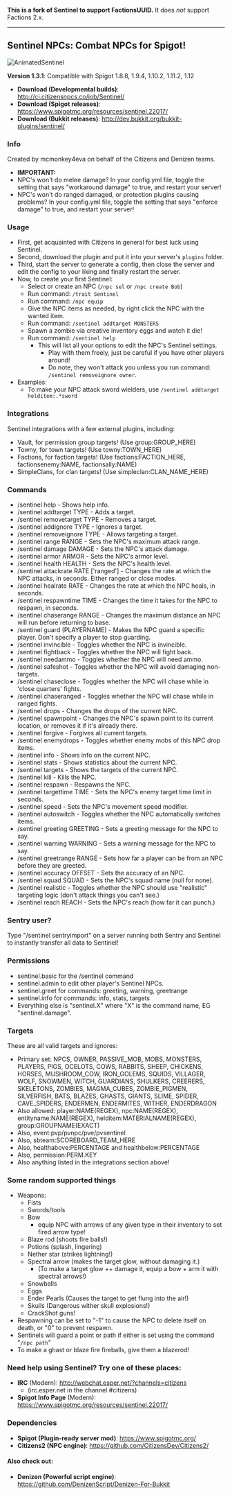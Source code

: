 **This is a fork of Sentinel to support FactionsUUID.** It does *not* support Factions 2.x.

---

Sentinel NPCs: Combat NPCs for Spigot!
--------------------------------------

![AnimatedSentinel](http://i.imgur.com/VDwTzrs.gif)

**Version 1.3.1**: Compatible with Spigot 1.8.8, 1.9.4, 1.10.2, 1.11.2, 1.12

- **Download (Developmental builds)**: http://ci.citizensnpcs.co/job/Sentinel/
- **Download (Spigot releases)**: https://www.spigotmc.org/resources/sentinel.22017/
- **Download (Bukkit releases)**: http://dev.bukkit.org/bukkit-plugins/sentinel/

### Info

Created by mcmonkey4eva on behalf of the Citizens and Denizen teams.

- **IMPORTANT:**
- NPC's won't do melee damage? In your config.yml file, toggle the setting that says "workaround damage" to true, and restart your server!
- NPC's won't do ranged damaged, or protection plugins causing problems? In your config.yml file, toggle the setting that says "enforce damage" to true, and restart your server!

### Usage

- First, get acquainted with Citizens in general for best luck using Sentinel.
- Second, download the plugin and put it into your server's `plugins` folder.
- Third, start the server to generate a config, then close the server and edit the config to your liking and finally restart the server.
- Now, to create your first Sentinel:
	- Select or create an NPC (`/npc sel` or `/npc create Bob`)
	- Run command: `/trait Sentinel`
	- Run command: `/npc equip`
	- Give the NPC items as needed, by right click the NPC with the wanted item.
	- Run command: `/sentinel addtarget MONSTERS`
	- Spawn a zombie via creative inventory eggs and watch it die!
	- Run command: `/sentinel help`
		- This will list all your options to edit the NPC's Sentinel settings.
			- Play with them freely, just be careful if you have other players around!
			- Do note, they won't attack you unless you run command: `/sentinel removeignore owner`.
- Examples:
	- To make your NPC attack sword wielders, use `/sentinel addtarget helditem:.*sword`

### Integrations

Sentinel integrations with a few external plugins, including:

- Vault, for permission group targets! (Use group:GROUP_HERE)
- Towny, for town targets! (Use towny:TOWN_HERE)
- Factions, for faction targets! (Use factions:FACTION_HERE, factionsenemy:NAME, factionsally:NAME)
- SimpleClans, for clan targets! (Use simpleclan:CLAN_NAME_HERE)

### Commands

- /sentinel help - Shows help info.
- /sentinel addtarget TYPE - Adds a target.
- /sentinel removetarget TYPE - Removes a target.
- /sentinel addignore TYPE - Ignores a target.
- /sentinel removeignore TYPE - Allows targeting a target.
- /sentinel range RANGE - Sets the NPC's maximum attack range.
- /sentinel damage DAMAGE - Sets the NPC's attack damage.
- /sentinel armor ARMOR - Sets the NPC's armor level.
- /sentinel health HEALTH - Sets the NPC's health level.
- /sentinel attackrate RATE ['ranged'] - Changes the rate at which the NPC attacks, in seconds. Either ranged or close modes.
- /sentinel healrate RATE - Changes the rate at which the NPC heals, in seconds.
- /sentinel respawntime TIME - Changes the time it takes for the NPC to respawn, in seconds.
- /sentinel chaserange RANGE - Changes the maximum distance an NPC will run before returning to base.
- /sentinel guard (PLAYERNAME) - Makes the NPC guard a specific player. Don't specify a player to stop guarding.
- /sentinel invincible - Toggles whether the NPC is invincible.
- /sentinel fightback - Toggles whether the NPC will fight back.
- /sentinel needammo - Toggles whether the NPC will need ammo.
- /sentinel safeshot - Toggles whether the NPC will avoid damaging non-targets.
- /sentinel chaseclose - Toggles whether the NPC will chase while in 'close quarters' fights.
- /sentinel chaseranged - Toggles whether the NPC will chase while in ranged fights.
- /sentinel drops - Changes the drops of the current NPC.
- /sentinel spawnpoint - Changes the NPC's spawn point to its current location, or removes it if it's already there.
- /sentinel forgive - Forgives all current targets.
- /sentinel enemydrops - Toggles whether enemy mobs of this NPC drop items.
- /sentinel info - Shows info on the current NPC.
- /sentinel stats - Shows statistics about the current NPC.
- /sentinel targets - Shows the targets of the current NPC.
- /sentinel kill - Kills the NPC.
- /sentinel respawn - Respawns the NPC.
- /sentinel targettime TIME - Sets the NPC's enemy target time limit in seconds.
- /sentinel speed - Sets the NPC's movement speed modifier.
- /sentinel autoswitch - Toggles whether the NPC automatically switches items.
- /sentinel greeting GREETING - Sets a greeting message for the NPC to say.
- /sentinel warning WARNING - Sets a warning message for the NPC to say.
- /sentinel greetrange RANGE - Sets how far a player can be from an NPC before they are greeted.
- /sentinel accuracy OFFSET - Sets the accuracy of an NPC.
- /sentinel squad SQUAD - Sets the NPC's squad name (null for none).
- /sentinel realistic - Toggles whether the NPC should use "realistic" targeting logic (don't attack things you can't see.)
- /sentinel reach REACH - Sets the NPC's reach (how far it can punch.)

### Sentry user?

Type "/sentinel sentryimport" on a server running both Sentry and Sentinel to instantly transfer all data to Sentinel!

### Permissions
- sentinel.basic for the /sentinel command
- sentinel.admin to edit other player's Sentinel NPCs.
- sentinel.greet for commands: greeting, warning, greetrange
- sentinel.info for commands: info, stats, targets
- Everything else is "sentinel.X" where "X" is the command name, EG "sentinel.damage".

### Targets

These are all valid targets and ignores:

- Primary set: NPCS, OWNER, PASSIVE_MOB, MOBS, MONSTERS, PLAYERS, PIGS, OCELOTS, COWS, RABBITS, SHEEP, CHICKENS, HORSES, MUSHROOM_COW, IRON_GOLEMS, SQUIDS, VILLAGER, WOLF, SNOWMEN, WITCH, GUARDIANS, SHULKERS, CREERERS, SKELETONS, ZOMBIES, MAGMA_CUBES, ZOMBIE_PIGMEN, SILVERFISH, BATS, BLAZES, GHASTS, GIANTS, SLIME, SPIDER, CAVE_SPIDERS, ENDERMEN, ENDERMITES, WITHER, ENDERDRAGON
- Also allowed: player:NAME(REGEX), npc:NAME(REGEX), entityname:NAME(REGEX), helditem:MATERIALNAME(REGEX), group:GROUPNAME(EXACT)
- Also, event:pvp/pvnpc/pve/pvsentinel
- Also, sbteam:SCOREBOARD\_TEAM\_HERE
- Also, healthabove:PERCENTAGE and healthbelow:PERCENTAGE
- Also, permission:PERM.KEY
- Also anything listed in the integrations section above!

### Some random supported things

- Weapons:
	- Fists
	- Swords/tools
	- Bow
		- equip NPC with arrows of any given type in their inventory to set fired arrow type!
	- Blaze rod (shoots fire balls!)
	- Potions (splash, lingering)
	- Nether star (strikes lightning!)
	- Spectral arrow (makes the target glow, without damaging it.)
		- (To make a target glow ++ damage it, equip a bow + arm it with spectral arrows!)
	- Snowballs
	- Eggs
	- Ender Pearls (Causes the target to get flung into the air!)
	- Skulls (Dangerous wither skull explosions!)
	- CrackShot guns!
- Respawning can be set to "-1" to cause the NPC to delete itself on death, or "0" to prevent respawn.
- Sentinels will guard a point or path if either is set using the command "`/npc path`"
- To make a ghast or blaze fire fireballs, give them a blazerod!

### Need help using Sentinel? Try one of these places:

- **IRC** (Modern): http://webchat.esper.net/?channels=citizens
	- (irc.esper.net in the channel #citizens)
- **Spigot Info Page** (Modern): https://www.spigotmc.org/resources/sentinel.22017/

### Dependencies

- **Spigot (Plugin-ready server mod)**: https://www.spigotmc.org/
- **Citizens2 (NPC engine)**: https://github.com/CitizensDev/Citizens2/

#### Also check out:

- **Denizen (Powerful script engine)**: https://github.com/DenizenScript/Denizen-For-Bukkit
